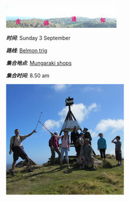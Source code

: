 ![skyline](_images/skyline2.png)

***时间***: Sunday 3 September

***路线***: [Belmon trig](http://tracks.org.nz/track/show/100)

***集合地点***: [Mungaraki shops](https://www.google.co.nz/maps/place/Maungaraki+Shops/@-41.2089113,174.8758241,15z/data=!4m12!1m6!3m5!1s0x6d38aba017bf1a3d:0x3359162d4214b6f5!2sMaungaraki+Shops!8m2!3d-41.208533!4d174.8783857!3m4!1s0x6d38aba017bf1a3d:0x3359162d4214b6f5!8m2!3d-41.208533!4d174.8783857)

***集合时间***: 8.50 am



![trig](_images/trig.JPG)
